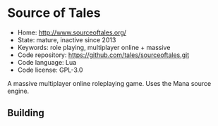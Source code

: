 # Source of Tales

- Home: http://www.sourceoftales.org/
- State: mature, inactive since 2013
- Keywords: role playing, multiplayer online + massive
- Code repository: https://github.com/tales/sourceoftales.git
- Code language: Lua
- Code license: GPL-3.0

A massive multiplayer online roleplaying game.
Uses the Mana source engine.

## Building
